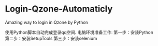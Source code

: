 # Login-Qzone-Automaticly
Amazing way to login in Qzone by Python

使用Python脚本自动完成登录qq空间.
电脑环境准备工作:
第一步：安装Python
第二步：安装SetupTools
第三步：安装selenium
